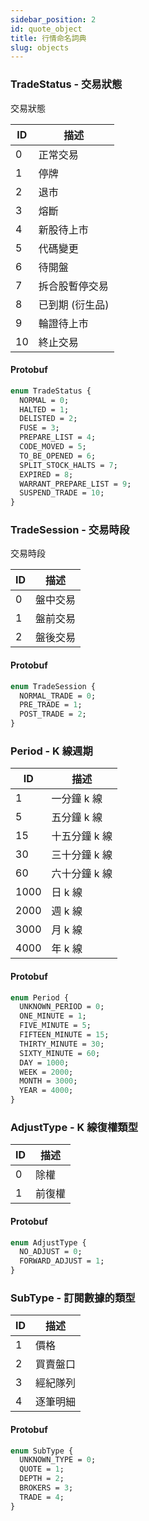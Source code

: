 ```yaml
---
sidebar_position: 2
id: quote_object
title: 行情命名詞典
slug: objects
---
```


### TradeStatus - 交易狀態

交易狀態

| ID  | 描述            |
| --- | --------------- |
| 0   | 正常交易        |
| 1   | 停牌            |
| 2   | 退市            |
| 3   | 熔斷            |
| 4   | 新股待上市      |
| 5   | 代碼變更        |
| 6   | 待開盤          |
| 7   | 拆合股暫停交易  |
| 8   | 已到期 (衍生品) |
| 9   | 輪證待上市      |
| 10  | 終止交易        |

#### Protobuf

```protobuf
enum TradeStatus {
  NORMAL = 0;
  HALTED = 1;
  DELISTED = 2;
  FUSE = 3;
  PREPARE_LIST = 4;
  CODE_MOVED = 5;
  TO_BE_OPENED = 6;
  SPLIT_STOCK_HALTS = 7;
  EXPIRED = 8;
  WARRANT_PREPARE_LIST = 9;
  SUSPEND_TRADE = 10;
}
```

### TradeSession - 交易時段

交易時段

| ID  | 描述     |
| --- | -------- |
| 0   | 盤中交易 |
| 1   | 盤前交易 |
| 2   | 盤後交易 |

#### Protobuf

```protobuf
enum TradeSession {
  NORMAL_TRADE = 0;
  PRE_TRADE = 1;
  POST_TRADE = 2;
}
```

### Period - K 線週期

| ID   | 描述          |
| ---- | ------------- |
| 1    | 一分鐘 k 線   |
| 5    | 五分鐘 k 線   |
| 15   | 十五分鐘 k 線 |
| 30   | 三十分鐘 k 線 |
| 60   | 六十分鐘 k 線 |
| 1000 | 日 k 線       |
| 2000 | 週 k 線       |
| 3000 | 月 k 線       |
| 4000 | 年 k 線       |

#### Protobuf

```protobuf
enum Period {
  UNKNOWN_PERIOD = 0;
  ONE_MINUTE = 1;
  FIVE_MINUTE = 5;
  FIFTEEN_MINUTE = 15;
  THIRTY_MINUTE = 30;
  SIXTY_MINUTE = 60;
  DAY = 1000;
  WEEK = 2000;
  MONTH = 3000;
  YEAR = 4000;
}
```

### AdjustType - K 線復權類型

| ID  | 描述   |
| --- | ------ |
| 0   | 除權   |
| 1   | 前復權 |

#### Protobuf

```protobuf
enum AdjustType {
  NO_ADJUST = 0;
  FORWARD_ADJUST = 1;
}
```

### SubType - 訂閱數據的類型

| ID  | 描述     |
| --- | -------- |
| 1   | 價格     |
| 2   | 買賣盤口 |
| 3   | 經紀隊列 |
| 4   | 逐筆明細 |

#### Protobuf

```protobuf
enum SubType {
  UNKNOWN_TYPE = 0;
  QUOTE = 1;
  DEPTH = 2;
  BROKERS = 3;
  TRADE = 4;
}
```
